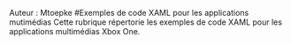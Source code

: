 Auteur &#58; Mtoepke #Exemples de code XAML pour les applications mutimédias Cette rubrique répertorie les exemples de code XAML pour les applications multimédias Xbox One.


<!--HONumber=May16_HO2-->


